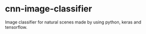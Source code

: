 # cnn-image-classifier
Image classifier for natural scenes made by using python, keras and tensorflow.
